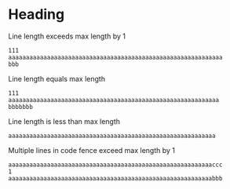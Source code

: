 # Heading

Line length exceeds max length by 1

```shell
111
aaaaaaaaaaaaaaaaaaaaaaaaaaaaaaaaaaaaaaaaaaaaaaaaaaaaaaaaaaaaa
bbb
```

Line length equals max length

```shell
111
aaaaaaaaaaaaaaaaaaaaaaaaaaaaaaaaaaaaaaaaaaaaaaaaaaaaaaaaaaaa
bbbbbbb
```

Line length is less than max length

```shell
aaaaaaaaaaaaaaaaaaaaaaaaaaaaaaaaaaaaaaaaaaaaaaaaaaaaaaaaaaa
```

Multiple lines in code fence exceed max length by 1

```shell
aaaaaaaaaaaaaaaaaaaaaaaaaaaaaaaaaaaaaaaaaaaaaaaaaaaaaaaaaaccc
1
aaaaaaaaaaaaaaaaaaaaaaaaaaaaaaaaaaaaaaaaaaaaaaaaaaaaaaaaaabbb
```
